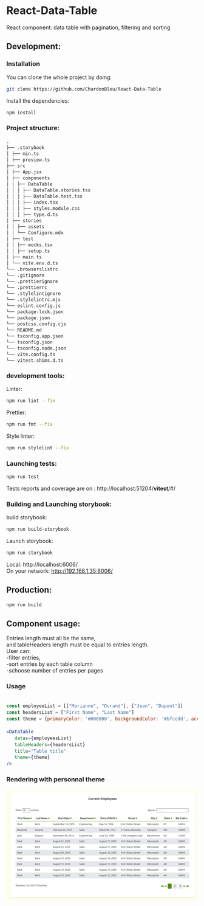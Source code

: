 # React-Data-Table

React component: data table with pagination, filtering and sorting

## Development:

### Installation

You can clone the whole project by doing:

```bash
git clone https://github.com/ChardonBleu/React-Data-Table
```

Install the dependencies:

```bash
npm install
```

### Project structure:

```
.
├── .storybook
│ ├── min.ts
│ ├── preview.ts
├── src
│ ├── App.jsx
│ ├── components
│ │ ├── DataTable
│ │ │ ├── DataTable.stories.tsx
│ │ │ ├── DataTable.test.tsx
│ │ │ ├── index.tsx
│ │ │ ├── styles.module.css
│ │ │ ├── type.d.ts
│ ├── stories
│ │ ├── assets
│ │ └── Configure.mdx
│ ├── test
│ │ ├── mocks.tsx
│ │ ├── setup.ts
│ ├── main.ts
│ └── vite.env.d.ts
└── .browserslistrc
└── .gitignore
└── .prettierignore
└── .prettierrc
└── .stylelintignore
└── .stylelintrc.mjs
└── eslint.config.js
└── package-lock.json
└── package.json
└── postcss.config.cjs
└── README.md
└── tsconfig.app.json
└── tsconfig.json
└── tsconfig.node.json
└── vite.config.ts
└── vitest.shims.d.ts
```

### development tools:

Linter:

```bash
npm run lint --fix
```

Prettier:

```bash
npm run fmt --fix
```

Style linter:

```bash
npm run stylelint --fix
```

### Launching tests:

```bash
npm run test
```

Tests reports and coverage are on : http://localhost:51204/**vitest**/#/

### Building and Launching storybook:

build storybook:

```bash
npm run build-storybook
```

Launch storybook:

```bash
npm run storybook
```

Local: http://localhost:6006/  
On your network: http://192.168.1.35:6006/

## Production:

```bash
npm run build
```

## Component usage:

Entries length must all be the same,  
 and tableHeaders length must be equal to entries length.  
 User can:  
 -filter entries,  
 -sort entries by each table column  
 -schoose number of entries per pages

### Usage

```jsx

const employeeList = [["Marianne", "Durand"], ["Jean", "Dupont"]]
const headersList = ["First Name", "Last Name"]
const theme = {primaryColor: '#000000', backgroundColor: '#bfcedd', accentColor: '#3c56e7'}

<DataTable
   datas={employeesList}
   tableHeaders={headersList}
   title="Table title"
   theme={theme}
/>

```

### Rendering with personnal theme

![HRNet](src/stories/assets/DataTableExample.png)
